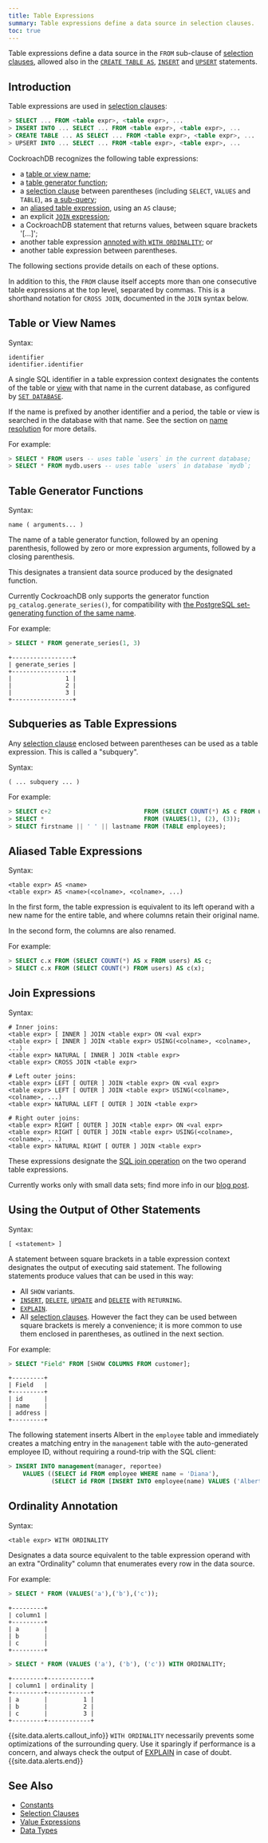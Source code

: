 ```yaml
---
title: Table Expressions
summary: Table expressions define a data source in selection clauses.
toc: true
---
```


Table expressions define a data source in the `FROM` sub-clause of
[selection clauses](selection-clauses.html), allowed also in the [`CREATE
TABLE AS`](create-table-as.html), [`INSERT`](insert.html) and
[`UPSERT`](upsert.html) statements.


## Introduction

Table expressions are used in [selection clauses](selection-clauses.html):

~~~sql
> SELECT ... FROM <table expr>, <table expr>, ...
> INSERT INTO ... SELECT ... FROM <table expr>, <table expr>, ...
> CREATE TABLE ... AS SELECT ... FROM <table expr>, <table expr>, ...
> UPSERT INTO ... SELECT ... FROM <table expr>, <table expr>, ...
~~~

CockroachDB recognizes the following table expressions:

- a [table or view name](#table-or-view-names);
- a [table generator function](#table-generator-functions);
- a [selection clause](selection-clauses.html) between parentheses (including
  `SELECT`, `VALUES` and `TABLE`), as [a
  sub-query](#subqueries-as-table-expressions);
- an [aliased table expression](#aliased-table-expressions), using an `AS` clause;
- an explicit [`JOIN` expression](#join-expressions);
- a CockroachDB statement that returns values, between square brackets '[...]';
- another table expression [annoted with `WITH ORDINALITY`](#ordinality-annotation); or
- another table expression between parentheses.

The following sections provide details on each of these options.

In addition to this, the `FROM` clause itself accepts more than one
consecutive table expressions at the top level, separated by
commas. This is a shorthand notation for `CROSS JOIN`, documented in
the `JOIN` syntax below.

## Table or View Names

Syntax:

~~~
identifier
identifier.identifier
~~~

A single SQL identifier in a table expression context designates
the contents of the table or [view](views.html) with that name
in the current database, as configured by [`SET DATABASE`](set-vars.html).

If the name is prefixed by another identifier and a period, the table
or view is searched in the database with that name. See the section on
[name resolution](sql-name-resolution.html) for more details.

For example:

~~~sql
> SELECT * FROM users -- uses table `users` in the current database;
> SELECT * FROM mydb.users -- uses table `users` in database `mydb`;
~~~

## Table Generator Functions

Syntax:

~~~
name ( arguments... )
~~~

The name of a table generator function, followed by an opening
parenthesis, followed by zero or more expression arguments, followed
by a closing parenthesis.

This designates a transient data source produced by the designated
function.

Currently CockroachDB only supports the generator function
`pg_catalog.generate_series()`, for compatibility with
[the PostgreSQL set-generating function of the same name](https://www.postgresql.org/docs/9.6/static/functions-srf.html).

For example:

~~~sql
> SELECT * FROM generate_series(1, 3)
~~~
~~~
+-----------------+
| generate_series |
+-----------------+
|               1 |
|               2 |
|               3 |
+-----------------+
~~~

## Subqueries as Table Expressions

Any [selection clause](selection-clauses.html) enclosed between parentheses
can be used as a table expression. This is called a "subquery".

Syntax:

~~~
( ... subquery ... )
~~~

For example:

~~~sql
> SELECT c+2                          FROM (SELECT COUNT(*) AS c FROM users);
> SELECT *                            FROM (VALUES(1), (2), (3));
> SELECT firstname || ' ' || lastname FROM (TABLE employees);
~~~

## Aliased Table Expressions

Syntax:

~~~
<table expr> AS <name>
<table expr> AS <name>(<colname>, <colname>, ...)
~~~

In the first form, the table expression is equivalent to its left operand
with a new name for the entire table, and where columns retain their original name.

In the second form, the columns are also renamed.

For example:

~~~sql
> SELECT c.x FROM (SELECT COUNT(*) AS x FROM users) AS c;
> SELECT c.x FROM (SELECT COUNT(*) FROM users) AS c(x);
~~~

## Join Expressions

Syntax:

~~~ shell
# Inner joins:
<table expr> [ INNER ] JOIN <table expr> ON <val expr>
<table expr> [ INNER ] JOIN <table expr> USING(<colname>, <colname>, ...)
<table expr> NATURAL [ INNER ] JOIN <table expr>
<table expr> CROSS JOIN <table expr>

# Left outer joins:
<table expr> LEFT [ OUTER ] JOIN <table expr> ON <val expr>
<table expr> LEFT [ OUTER ] JOIN <table expr> USING(<colname>, <colname>, ...)
<table expr> NATURAL LEFT [ OUTER ] JOIN <table expr>

# Right outer joins:
<table expr> RIGHT [ OUTER ] JOIN <table expr> ON <val expr>
<table expr> RIGHT [ OUTER ] JOIN <table expr> USING(<colname>, <colname>, ...)
<table expr> NATURAL RIGHT [ OUTER ] JOIN <table expr>
~~~

These expressions designate the
[SQL join operation](https://en.wikipedia.org/wiki/Join_(SQL)) on the
two operand table expressions.

Currently works only with small data sets; find more info in our [blog post](https://www.cockroachlabs.com/blog/cockroachdbs-first-join/).

## Using the Output of Other Statements

Syntax:

~~~
[ <statement> ]
~~~

A statement between square brackets in a table expression context
designates the output of executing said statement. The following
statements produce values that can be used in this way:

- All `SHOW` variants.
- [`INSERT`](insert.html), [`DELETE`](delete.html),
  [`UPDATE`](update.html) and [`DELETE`](delete.html) with
  `RETURNING`.
- [`EXPLAIN`](explain.html).
- All [selection clauses](selection-clauses.html). However the fact they can
  be used between square brackets is merely a convenience; it is more
  common to use them enclosed in parentheses, as outlined in the next
  section.

For example:

~~~sql
> SELECT "Field" FROM [SHOW COLUMNS FROM customer];
~~~
~~~
+---------+
| Field   |
+---------+
| id      |
| name    |
| address |
+---------+
~~~

The following statement inserts Albert in the `employee` table and
immediately creates a matching entry in the `management` table with the
auto-generated employee ID, without requiring a round-trip with the SQL
client:

~~~sql
> INSERT INTO management(manager, reportee)
    VALUES ((SELECT id FROM employee WHERE name = 'Diana'),
            (SELECT id FROM [INSERT INTO employee(name) VALUES ('Albert') RETURNING id]));
~~~

## Ordinality Annotation

Syntax:

~~~
<table expr> WITH ORDINALITY
~~~

Designates a data source equivalent to the table expression operand with
an extra "Ordinality" column that enumerates every row in the data source.

For example:

~~~sql
> SELECT * FROM (VALUES('a'),('b'),('c'));
~~~
~~~
+---------+
| column1 |
+---------+
| a       |
| b       |
| c       |
+---------+
~~~

~~~sql
> SELECT * FROM (VALUES ('a'), ('b'), ('c')) WITH ORDINALITY;
~~~
~~~
+---------+------------+
| column1 | ordinality |
+---------+------------+
| a       |          1 |
| b       |          2 |
| c       |          3 |
+---------+------------+
~~~

{{site.data.alerts.callout_info}}
<code>WITH ORDINALITY</code> necessarily prevents some optimizations of the
surrounding query. Use it sparingly if performance is a concern, and
always check the output of <a href="explain.html">EXPLAIN</a> in case of doubt.
{{site.data.alerts.end}}

## See Also

- [Constants](sql-constants.html)
- [Selection Clauses](selection-clauses.html)
- [Value Expressions](sql-expressions.html)
- [Data Types](data-types.html)
